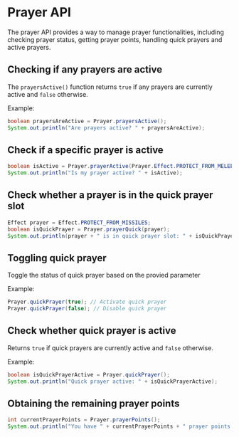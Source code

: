 # Prayer API

The prayer API provides a way to manage prayer functionalities, including checking prayer status, getting prayer points, handling quick prayers and active prayers.

## Checking if any prayers are active
The `prayersActive()` function returns `true` if any prayers are currently active and `false` otherwise.

Example: 
```java
boolean prayersAreActive = Prayer.prayersActive();
System.out.println("Are prayers active? " + prayersAreActive);
```

## Check if a specific prayer is active
```java
boolean isActive = Prayer.prayerActive(Prayer.Effect.PROTECT_FROM_MELEE)
System.out.println("Is my prayer active? " + isActive);
```

## Check whether a prayer is in the quick prayer slot

```java
Effect prayer = Effect.PROTECT_FROM_MISSILES;
boolean isQuickPrayer = Prayer.prayerQuick(prayer);
System.out.println(prayer + " is in quick prayer slot: " + isQuickPrayer);
```

## Toggling quick prayer
Toggle the status of quick prayer based on the provied parameter

Example:
```java
Prayer.quickPrayer(true); // Activate quick prayer
Prayer.quickPrayer(false); // Disable quick prayer
```

## Check whether quick prayer is active
Returns `true` if quick prayers are currently active and `false` otherwise.

Example:
```java
boolean isQuickPrayerActive = Prayer.quickPrayer();
System.out.println("Quick prayer active: " + isQuickPrayerActive);
```

## Obtaining the remaining prayer points

```java
int currentPrayerPoints = Prayer.prayerPoints();
System.out.println("You have " + currentPrayerPoints + " prayer points remaining");
```

